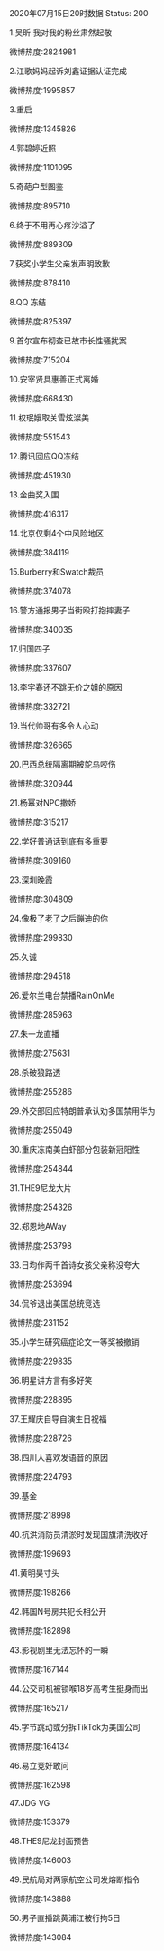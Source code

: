 2020年07月15日20时数据
Status: 200

1.吴昕 我对我的粉丝肃然起敬

微博热度:2824981

2.江歌妈妈起诉刘鑫证据认证完成

微博热度:1995857

3.重启

微博热度:1345826

4.郭碧婷近照

微博热度:1101095

5.奇葩户型图鉴

微博热度:895710

6.终于不用再心疼沙溢了

微博热度:889309

7.获奖小学生父亲发声明致歉

微博热度:878410

8.QQ 冻结

微博热度:825397

9.首尔宣布彻查已故市长性骚扰案

微博热度:715204

10.安宰贤具惠善正式离婚

微博热度:668430

11.权珉娥取关雪炫澯美

微博热度:551543

12.腾讯回应QQ冻结

微博热度:451930

13.金曲奖入围

微博热度:416317

14.北京仅剩4个中风险地区

微博热度:384119

15.Burberry和Swatch裁员

微博热度:374078

16.警方通报男子当街殴打抱摔妻子

微博热度:340035

17.归国四子

微博热度:337607

18.李宇春还不跳无价之姐的原因

微博热度:332721

19.当代帅哥有多令人心动

微博热度:326665

20.巴西总统隔离期被鸵鸟咬伤

微博热度:320944

21.杨幂对NPC撒娇

微博热度:315217

22.学好普通话到底有多重要

微博热度:309160

23.深圳晚霞

微博热度:304809

24.像极了老了之后蹦迪的你

微博热度:299830

25.久诚

微博热度:294518

26.爱尔兰电台禁播RainOnMe

微博热度:285963

27.朱一龙直播

微博热度:275631

28.杀破狼路透

微博热度:255286

29.外交部回应特朗普承认劝多国禁用华为

微博热度:255049

30.重庆冻南美白虾部分包装新冠阳性

微博热度:254844

31.THE9尼龙大片

微博热度:254326

32.郑恩地AWay

微博热度:253798

33.日均作两千首诗女孩父亲称没夸大

微博热度:253694

34.侃爷退出美国总统竞选

微博热度:231152

35.小学生研究癌症论文一等奖被撤销

微博热度:229835

36.明星讲方言有多好笑

微博热度:228895

37.王耀庆自导自演生日祝福

微博热度:228726

38.四川人喜欢发语音的原因

微博热度:224793

39.基金

微博热度:218998

40.抗洪消防员清淤时发现国旗清洗收好

微博热度:199693

41.黄明昊寸头

微博热度:198266

42.韩国N号房共犯长相公开

微博热度:182898

43.影视剧里无法忘怀的一瞬

微博热度:167144

44.公交司机被锁喉18岁高考生挺身而出

微博热度:165217

45.字节跳动或分拆TikTok为美国公司

微博热度:164134

46.易立竞好敢问

微博热度:162598

47.JDG VG

微博热度:153379

48.THE9尼龙封面预告

微博热度:146003

49.民航局对两家航空公司发熔断指令

微博热度:143888

50.男子直播跳黄浦江被行拘5日

微博热度:143084

